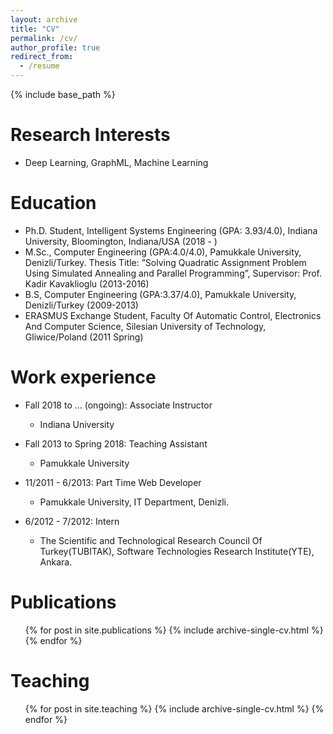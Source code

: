 ```yaml
---
layout: archive
title: "CV"
permalink: /cv/
author_profile: true
redirect_from:
  - /resume
---
```


{% include base_path %}

Research Interests
======
* Deep Learning, GraphML, Machine Learning

Education
======
* Ph.D. Student,  Intelligent Systems Engineering (GPA: 3.93/4.0), Indiana University, Bloomington, Indiana/USA (2018 - )
* M.Sc., Computer Engineering (GPA:4.0/4.0), Pamukkale University, Denizli/Turkey.
Thesis Title: ”Solving Quadratic Assignment Problem Using Simulated Annealing and Parallel Programming”,
Supervisor: Prof. Kadir Kavaklioglu (2013-2016)
* B.S, Computer Engineering (GPA:3.37/4.0), Pamukkale University, Denizli/Turkey (2009-2013)
* ERASMUS Exchange Student, Faculty Of Automatic Control, Electronics And Computer
Science, Silesian University of Technology, Gliwice/Poland (2011 Spring)


Work experience
======
* Fall 2018 to ... (ongoing): Associate Instructor
  * Indiana University

* Fall 2013 to Spring 2018: Teaching Assistant
  * Pamukkale University
* 11/2011 - 6/2013: Part Time Web Developer
  * Pamukkale University, IT Department, Denizli.
* 6/2012 - 7/2012: Intern
  * The Scientific and Technological Research Council Of Turkey(TUBITAK), Software Technologies Research Institute(YTE), Ankara.

<!--
Skills
======
* Skill 1
* Skill 2
  * Sub-skill 2.1
  * Sub-skill 2.2
  * Sub-skill 2.3
* Skill 3
-->

Publications
======
  <ul>{% for post in site.publications %}
    {% include archive-single-cv.html %}
  {% endfor %}</ul>

<!--
Talks
======
  <ul>{% for post in site.talks %}
    {% include archive-single-talk-cv.html %}
  {% endfor %}</ul>
-->

Teaching
======
  <ul>{% for post in site.teaching %}
    {% include archive-single-cv.html %}
  {% endfor %}</ul>

<!--
Service and leadership
======
* Currently signed in to 43 different slack teams
-->
